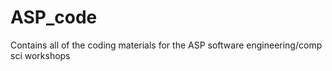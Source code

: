 # ASP_code
Contains all of the coding materials for the ASP software engineering/comp sci workshops
